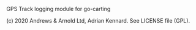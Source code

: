 GPS Track logging module for go-carting

(c) 2020 Andrews & Arnold Ltd, Adrian Kennard. See LICENSE file (GPL).

